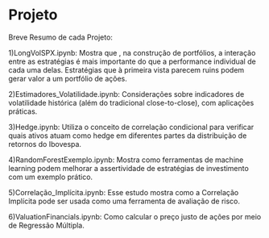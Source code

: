 # Projeto
Breve Resumo de cada Projeto:

1)LongVolSPX.ipynb: Mostra que , na construção de portfólios, a interação entre as estratégias é mais importante do que a performance individual de cada uma delas. Estratégias que à primeira vista parecem ruins podem gerar valor a um portfólio de ações.

2)Estimadores_Volatilidade.ipynb: Considerações sobre indicadores de volatilidade histórica (além do tradicional close-to-close), com aplicações práticas.

3)Hedge.ipynb: Utiliza o conceito de correlação condicional para verificar quais ativos atuam como hedge em diferentes partes da distribuição de retornos do Ibovespa.

4)RandomForestExemplo.ipynb: Mostra como ferramentas de machine learning podem melhorar a assertividade de estratégias de investimento com um exemplo prático.

5)Correlação_Implícita.ipynb: Esse estudo mostra como a Correlação Implícita pode ser usada como uma ferramenta de avaliação de risco.

6)ValuationFinancials.ipynb: Como calcular o preço justo de ações por meio de Regressão Múltipla.

